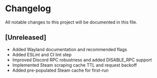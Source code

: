# Changelog

All notable changes to this project will be documented in this file.

## [Unreleased]

- Added Wayland documentation and recommended flags
- Added ESLint and CI lint step
- Improved Discord RPC robustness and added DISABLE_RPC support
- Implemented Steam scraping cache TTL and request backoff
- Added pre-populated Steam cache for first-run
